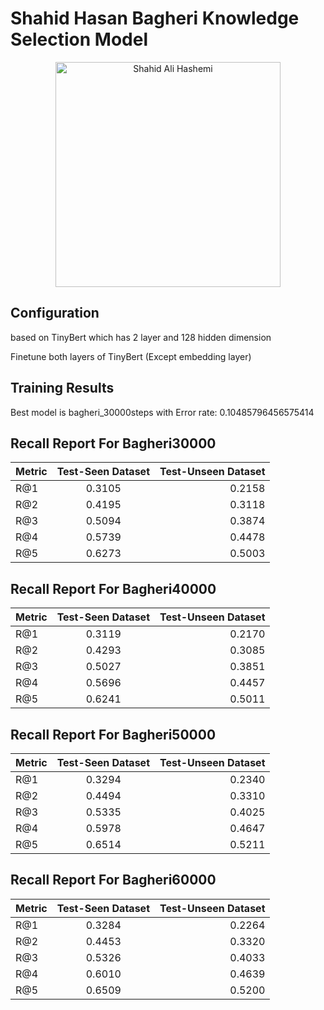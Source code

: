 # Shahid Hasan Bagheri Knowledge Selection Model

<p align="center">
<img src="https://upload.wikimedia.org/wikipedia/commons/2/26/Hassan_Baqeri.jpg" align="center"
     alt="Shahid Ali Hashemi" width="360"/>
</p>

## Configuration

based on TinyBert which has 2 layer and 128 hidden dimension

Finetune both layers of TinyBert (Except embedding layer)

## Training Results

Best model is bagheri_30000steps with Error rate: 0.10485796456575414


## Recall Report For Bagheri30000

| Metric        | Test-Seen Dataset  | Test-Unseen Dataset  |
| ------------- |:-------------:| -----:|
| R@1           | 0.3105      | 0.2158 |
| R@2           | 0.4195      |   0.3118 |
| R@3           | 0.5094      |    0.3874 |
| R@4           | 0.5739      |    0.4478 |
| R@5           | 0.6273      |    0.5003 |

## Recall Report For Bagheri40000

| Metric        | Test-Seen Dataset  | Test-Unseen Dataset  |
| ------------- |:-------------:| -----:|
| R@1           | 0.3119      | 0.2170 |
| R@2           | 0.4293      |   0.3085 |
| R@3           | 0.5027      |    0.3851 |
| R@4           | 0.5696      |    0.4457 |
| R@5           | 0.6241      |    0.5011 |


## Recall Report For Bagheri50000

| Metric        | Test-Seen Dataset  | Test-Unseen Dataset  |
| ------------- |:-------------:| -----:|
| R@1           | 0.3294      | 0.2340 |
| R@2           | 0.4494      |   0.3310 |
| R@3           | 0.5335      |    0.4025 |
| R@4           | 0.5978      |    0.4647 |
| R@5           | 0.6514      |    0.5211 |

## Recall Report For Bagheri60000

| Metric        | Test-Seen Dataset  | Test-Unseen Dataset  |
| ------------- |:-------------:| -----:|
| R@1           | 0.3284      | 0.2264 |
| R@2           | 0.4453      |   0.3320 |
| R@3           | 0.5326      |    0.4033 |
| R@4           | 0.6010      |    0.4639 |
| R@5           | 0.6509      |    0.5200 |
